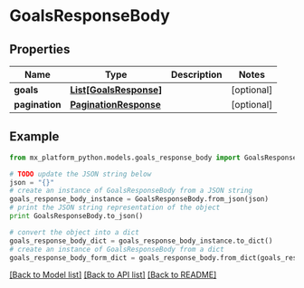 # GoalsResponseBody


## Properties
Name | Type | Description | Notes
------------ | ------------- | ------------- | -------------
**goals** | [**List[GoalsResponse]**](GoalsResponse.md) |  | [optional] 
**pagination** | [**PaginationResponse**](PaginationResponse.md) |  | [optional] 

## Example

```python
from mx_platform_python.models.goals_response_body import GoalsResponseBody

# TODO update the JSON string below
json = "{}"
# create an instance of GoalsResponseBody from a JSON string
goals_response_body_instance = GoalsResponseBody.from_json(json)
# print the JSON string representation of the object
print GoalsResponseBody.to_json()

# convert the object into a dict
goals_response_body_dict = goals_response_body_instance.to_dict()
# create an instance of GoalsResponseBody from a dict
goals_response_body_form_dict = goals_response_body.from_dict(goals_response_body_dict)
```
[[Back to Model list]](../README.md#documentation-for-models) [[Back to API list]](../README.md#documentation-for-api-endpoints) [[Back to README]](../README.md)


